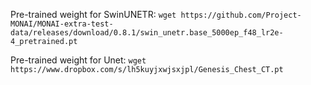 Pre-trained weight for SwinUNETR: `wget https://github.com/Project-MONAI/MONAI-extra-test-data/releases/download/0.8.1/swin_unetr.base_5000ep_f48_lr2e-4_pretrained.pt`

Pre-trained weight for Unet: `wget https://www.dropbox.com/s/lh5kuyjxwjsxjpl/Genesis_Chest_CT.pt`
